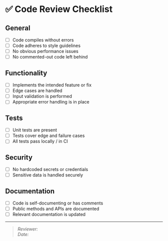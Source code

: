 # ✅ Code Review Checklist

## General

- [ ] Code compiles without errors
- [ ] Code adheres to style guidelines
- [ ] No obvious performance issues
- [ ] No commented-out code left behind

## Functionality

- [ ] Implements the intended feature or fix
- [ ] Edge cases are handled
- [ ] Input validation is performed
- [ ] Appropriate error handling is in place

## Tests

- [ ] Unit tests are present
- [ ] Tests cover edge and failure cases
- [ ] All tests pass locally / in CI

## Security

- [ ] No hardcoded secrets or credentials
- [ ] Sensitive data is handled securely

## Documentation

- [ ] Code is self-documenting or has comments
- [ ] Public methods and APIs are documented
- [ ] Relevant documentation is updated

---

> _Reviewer:_  
> _Date:_
